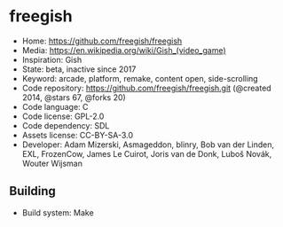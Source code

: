 # freegish

- Home: https://github.com/freegish/freegish
- Media: https://en.wikipedia.org/wiki/Gish_(video_game)
- Inspiration: Gish
- State: beta, inactive since 2017
- Keyword: arcade, platform, remake, content open, side-scrolling
- Code repository: https://github.com/freegish/freegish.git (@created 2014, @stars 67, @forks 20)
- Code language: C
- Code license: GPL-2.0
- Code dependency: SDL
- Assets license: CC-BY-SA-3.0
- Developer: Adam Mizerski, Asmageddon, blinry, Bob van der Linden, EXL, FrozenCow, James Le Cuirot, Joris van de Donk, Luboš Novák, Wouter Wijsman

## Building

- Build system: Make
